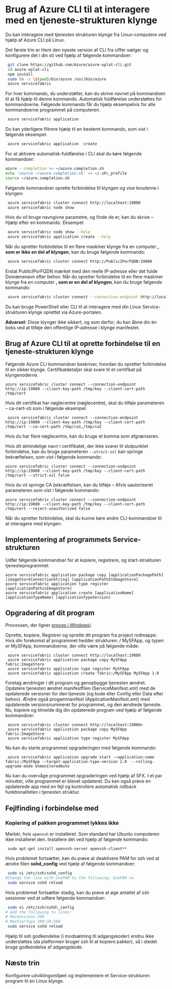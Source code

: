 <properties
   pageTitle="Arbejde med tjenesten strukturen klynger ved hjælp af CLI | Microsoft Azure"
   description="Sådan bruges Azure CLI til at interagere med en tjeneste-strukturen klynge"
   services="service-fabric"
   documentationCenter=".net"
   authors="mani-ramaswamy"
   manager="timlt"
   editor=""/>

<tags
   ms.service="service-fabric"
   ms.devlang="dotNet"
   ms.topic="article"
   ms.tgt_pltfrm="NA"
   ms.workload="NA"
   ms.date="09/24/2016"
   ms.author="subramar"/>


# <a name="using-the-azure-cli-to-interact-with-a-service-fabric-cluster"></a>Brug af Azure CLI til at interagere med en tjeneste-strukturen klynge

Du kan interagere med tjenesten strukturen klynge fra Linux-computere ved hjælp af Azure CLI på Linux.

Det første trin er Hent den nyeste version af CLI fra ciffer sælger og konfigurere det i din sti ved hjælp af følgende kommandoer:

```sh
 git clone https://github.com/Azure/azure-xplat-cli.git
 cd azure-xplat-cli
 npm install
 sudo ln -s \$(pwd)/bin/azure /usr/bin/azure
 azure servicefabric
```

For hver kommando, du understøtter, kan du skrive navnet på kommandoen til at få hjælp til denne kommando. Automatisk fuldførelse understøttes for kommandoerne. Følgende kommando får du hjælp eksempelvis for alle kommandoerne programmet på computeren. 

```sh
 azure servicefabric application 
```

Du kan yderligere filtrere hjælp til en bestemt kommando, som vist i følgende eksempel:

```sh
 azure servicefabric application  create
```

For at aktivere automatisk-fuldførelse i CLI skal du køre følgende kommandoer:

```sh
azure --completion >> ~/azure.completion.sh
echo 'source ~/azure.completion.sh' >> ~/.sh\_profile
source ~/azure.completion.sh
```

Følgende kommandoer oprette forbindelse til klyngen og vise knuderne i klyngen:

```sh
 azure servicefabric cluster connect http://localhost:19080
 azure servicefabric node show
```

Hvis du vil bruge navngivne parametre, og finde de er, kan du skrive – Hjælp efter en kommando. Eksempel:

```sh
 azure servicefabric node show --help
 azure servicefabric application create --help
```

Når du opretter forbindelse til en flere maskiner klynge fra en computer **, som er ikke en del af klyngen**, kan du bruge følgende kommando:

```sh
 azure servicefabric cluster connect http://PublicIPorFQDN:19080
```

Erstat PublicIPorFQDN mærket med den reelle IP-adresse eller det fulde Domænenavn efter behov. Når du opretter forbindelse til en flere maskiner klynge fra en computer **, som er en del af klyngen**, kan du bruge følgende kommando:

```sh
 azure servicefabric cluster connect --connection-endpoint http://localhost:19080 --client-connection-endpoint PublicIPorFQDN:19000
```

Du kan bruge PowerShell eller CLI til at interagere med din Linux Service-strukturen klynge oprettet via Azure-portalen. 

**Advarsel:** Disse klynger ikke sikkert, og som derfor, du kan åbne din én boks ved at tilføje den offentlige IP-adresse i klynge manifestet.



## <a name="using-the-azure-cli-to-connect-to-a-service-fabric-cluster"></a>Brug af Azure CLI til at oprette forbindelse til en tjeneste-strukturen klynge

Følgende Azure CLI kommandoer beskriver, hvordan du opretter forbindelse til en sikker klynge. Certifikatdetaljer skal svare til et certifikat på klyngenoderne.

```
azure servicefabric cluster connect --connection-endpoint http://ip:19080 --client-key-path /tmp/key --client-cert-path /tmp/cert
```
 
Hvis dit certifikat har nøglecentre (nøglecentre), skal du tilføje parameteren – ca-cert-sti som i følgende eksempel: 

```
 azure servicefabric cluster connect --connection-endpoint http://ip:19080 --client-key-path /tmp/key --client-cert-path /tmp/cert --ca-cert-path /tmp/ca1,/tmp/ca2 
```
Hvis du har flere nøglecentre, kan du bruge et komma som afgrænseren.
 
Hvis dit almindelige navn i certifikatet, der ikke svarer til slutpunktet forbindelse, kan du bruge parameteren `--strict-ssl` kan springe bekræftelsen, som vist i følgende kommando: 

```
azure servicefabric cluster connect --connection-endpoint http://ip:19080 --client-key-path /tmp/key --client-cert-path /tmp/cert --strict-ssl false 
```
 
Hvis du vil springe CA bekræftelsen, kan du tilføje – Afvis uautoriseret parameteren som vist i følgende kommando: 

```
azure servicefabric cluster connect --connection-endpoint http://ip:19080 --client-key-path /tmp/key --client-cert-path /tmp/cert --reject-unauthorized false 
```
 
Når du opretter forbindelse, skal du kunne køre andre CLI-kommandoer til at interagere med klyngen. 

## <a name="deploying-your-service-fabric-application"></a>Implementering af programmets Service-strukturen

Udfør følgende kommandoer for at kopiere, registrere, og start-strukturen tjenesteprogrammet:

```
azure servicefabric application package copy [applicationPackagePath] [imageStoreConnectionString] [applicationPathInImageStore]
azure servicefabric application type register [applicationPathinImageStore]
azure servicefabric application create [applicationName] [applicationTypeName] [applicationTypeVersion]
```


## <a name="upgrading-your-application"></a>Opgradering af dit program

Processen, der ligner [proces i Windows](service-fabric-application-upgrade-tutorial-powershell.md)).

Oprette, kopiere, Registrer og oprette dit program fra project rodmappe. Hvis din forekomst af programmet hedder strukturen: / MySFApp, og typen er MySFApp, kommandoerne, der ville være på følgende måde:

```
 azure servicefabric cluster connect http://localhost:19080
 azure servicefabric application package copy MySFApp fabric:ImageStore
 azure servicefabric application type register MySFApp
 azure servicefabric application create fabric:/MySFApp MySFApp 1.0
```

Foretag ændringer i dit program og genopbygge tjenesten ændret.  Opdatere tjenesten ændret manifestfilen (ServiceManifest.xml) med de opdaterede versioner for den tjeneste (og kode eller Config eller Data efter behov). Ændre også progammanifest (ApplicationManifest.xml) med opdaterede versionsnummeret for programmet, og den ændrede tjeneste.  Nu, kopiere og tilmelde dig din opdaterede program ved hjælp af følgende kommandoer:

```
 azure servicefabric cluster connect http://localhost:19080>
 azure servicefabric application package copy MySFApp fabric:ImageStore
 azure servicefabric application type register MySFApp
```

Nu kan du starte programmet opgraderingen med følgende kommando:

```
 azure servicefabric application upgrade start -–application-name fabric:/MySFApp -–target-application-type-version 2.0  --rolling-upgrade-mode UnmonitoredAuto
```

Nu kan du overvåge programmet opgraderingen ved hjælp af SFX. I et par minutter, ville programmet er blevet opdateret.  Du kan også prøve en opdaterede app med en fejl og kontrollere automatisk rollback funktionaliteten i tjenesten struktur.

## <a name="troubleshooting"></a>Fejlfinding i forbindelse med

### <a name="copying-of-the-application-package-does-not-succeed"></a>Kopiering af pakken programmet lykkes ikke

Markér, hvis `openssh` er installeret. Som standard har Ubuntu computeren ikke installeret den. Installere det ved hjælp af følgende kommando:

```
 sudo apt-get install openssh-server openssh-client**
```

Hvis problemet fortsætter, kan du prøve at deaktivere PAM for ssh ved at ændre filen **sshd_config** ved hjælp af følgende kommandoer:

```sh
 sudo vi /etc/ssh/sshd_config
#Change the line with UsePAM to the following: UsePAM no
 sudo service sshd reload
```

Hvis problemet fortsætter stadig, kan du prøve at øge antallet af ssh sessioner ved at udføre følgende kommandoer:

```sh
 sudo vi /etc/ssh/sshd\_config
# Add the following to lines:
# MaxSessions 500
# MaxStartups 300:30:500
 sudo service sshd reload
```
Hjælp til ssh godkendelse (i modsætning til adgangskoder) endnu ikke understøttes (da platformen bruger ssh til at kopiere pakker), så i stedet bruge godkendelse af adgangskode.


## <a name="next-steps"></a>Næste trin

Konfigurere udviklingsmiljøet og implementere et Service-strukturen program til en Linux klynge.
